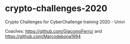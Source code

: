 # crypto-challenges-2020
Crypto Challenges for CyberChallenge training 2020 - Univr

Coaches: https://github.com/GiacomoFerro/ and https://github.com/Marcodebona1994
